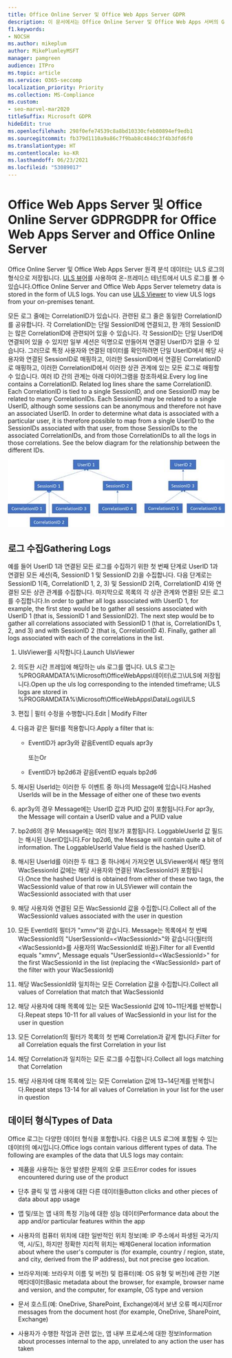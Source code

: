 ```yaml
---
title: Office Online Server 및 Office Web Apps Server GDPR
description: 이 문서에서는 Office Online Server 및 Office Web Apps 서버의 GDPR 요구 사항을 처리하는 방법에 대해 설명합니다.
f1.keywords:
- NOCSH
ms.author: mikeplum
author: MikePlumleyMSFT
manager: pamgreen
audience: ITPro
ms.topic: article
ms.service: O365-seccomp
localization_priority: Priority
ms.collection: MS-Compliance
ms.custom:
- seo-marvel-mar2020
titleSuffix: Microsoft GDPR
hideEdit: true
ms.openlocfilehash: 298f0efe74539c8a8bd10330cfeb80894ef9edb1
ms.sourcegitcommit: fb379d1110a9a86c7f9bab8c484dc3f4b3dfd6f0
ms.translationtype: HT
ms.contentlocale: ko-KR
ms.lasthandoff: 06/23/2021
ms.locfileid: "53089017"
---
```

# <a name="gdpr-for-office-web-apps-server-and-office-online-server"></a><span data-ttu-id="73a2e-103">Office Web Apps Server 및 Office Online Server GDPR</span><span class="sxs-lookup"><span data-stu-id="73a2e-103">GDPR for Office Web Apps Server and Office Online Server</span></span>

<span data-ttu-id="73a2e-p101">Office Online Server 및 Office Web Apps Server 원격 분석 데이터는 ULS 로그의 형식으로 저장됩니다. [ULS 뷰어](https://www.microsoft.com/download/details.aspx?id=44020)를 사용하여 온-프레미스 테넌트에서 ULS 로그를 볼 수 있습니다.</span><span class="sxs-lookup"><span data-stu-id="73a2e-p101">Office Online Server and Office Web Apps Server telemetry data is stored in the form of ULS logs. You can use [ULS Viewer](https://www.microsoft.com/download/details.aspx?id=44020) to view ULS logs from your on-premises tenant.</span></span>

<span data-ttu-id="73a2e-p102">모든 로그 줄에는 CorrelationID가 있습니다. 관련된 로그 줄은 동일한 CorrelationID를 공유합니다. 각 CorrelationID는 단일 SessionID에 연결되고, 한 개의 SessionID는 많은 CorrelationID에 관련되어 있을 수 있습니다. 각 SessionID는 단일 UserID에 연결되어 있을 수 있지만 일부 세션은 익명으로 만들어져 연결된 UserID가 없을 수 있습니다. 그러므로 특정 사용자와 연결된 데이터를 확인하려면 단일 UserID에서 해당 사용자와 연결된 SessionID로 매핑하고, 이러한 SessionID에서 연결된 CorrelationID로 매핑하고, 이러한 CorrelationID에서 이러한 상관 관계에 있는 모든 로그로 매핑할 수 있습니다. 여러 ID 간의 관계는 아래 다이어그램을 참조하세요.</span><span class="sxs-lookup"><span data-stu-id="73a2e-p102">Every log line contains a CorrelationID. Related log lines share the same CorrelationID. Each CorrelationID is tied to a single SessionID, and one SessionID may be related to many CorrelationIDs. Each SessionID may be related to a single UserID, although some sessions can be anonymous and therefore not have an associated UserID. In order to determine what data is associated with a particular user, it is therefore possible to map from a single UserID to the SessionIDs associated with that user, from those SessionIDs to the associated CorrelationIDs, and from those CorrelationIDs to all the logs in those correlations. See the below diagram for the relationship between the different IDs.</span></span>

![SessionID와 CorrelationId 사이의 관계를 보여 주는 순서도](../media/gdpr-for-office-online-server-image1.jpg)

## <a name="gathering-logs"></a><span data-ttu-id="73a2e-113">로그 수집</span><span class="sxs-lookup"><span data-stu-id="73a2e-113">Gathering Logs</span></span>

<span data-ttu-id="73a2e-p103">예를 들어 UserID 1과 연결된 모든 로그를 수집하기 위한 첫 번째 단계로 UserID 1과 연결된 모든 세션(즉, SessionID 1 및 SessionID 2)을 수집합니다. 다음 단계로는 SessionID 1(즉, CorrelationID 1, 2, 3) 및 SessionID 2(즉, CorrelationID 4)와 연결된 모든 상관 관계를 수집합니다. 마지막으로 목록의 각 상관 관계와 연결된 모든 로그를 수집합니다.</span><span class="sxs-lookup"><span data-stu-id="73a2e-p103">In order to gather all logs associated with UserID 1, for example, the first step would be to gather all sessions associated with UserID 1 (that is, SessionID 1 and SessionID2). The next step would be to gather all correlations associated with SessionID 1 (that is, CorrelationIDs 1, 2, and 3) and with SessionID 2 (that is, CorrelationID 4). Finally, gather all logs associated with each of the correlations in the list.</span></span>

1. <span data-ttu-id="73a2e-117">UlsViewer를 시작합니다.</span><span class="sxs-lookup"><span data-stu-id="73a2e-117">Launch UlsViewer</span></span>

2. <span data-ttu-id="73a2e-118">의도한 시간 프레임에 해당하는 uls 로그를 엽니다. ULS 로그는 %PROGRAMDATA%\\Microsoft\\OfficeWebApps\\데이터\\로그\\ULS에 저장됩니다.</span><span class="sxs-lookup"><span data-stu-id="73a2e-118">Open up the uls log corresponding to the intended timeframe; ULS logs are stored in %PROGRAMDATA%\\Microsoft\\OfficeWebApps\\Data\\Logs\\ULS</span></span>

3. <span data-ttu-id="73a2e-119">편집 | 필터 수정을 수행합니다.</span><span class="sxs-lookup"><span data-stu-id="73a2e-119">Edit | Modify Filter</span></span>

4. <span data-ttu-id="73a2e-120">다음과 같은 필터를 적용합니다.</span><span class="sxs-lookup"><span data-stu-id="73a2e-120">Apply a filter that is:</span></span>

    - <span data-ttu-id="73a2e-121">EventID가 apr3y와 같음</span><span class="sxs-lookup"><span data-stu-id="73a2e-121">EventID equals apr3y</span></span>

      <span data-ttu-id="73a2e-122">또는</span><span class="sxs-lookup"><span data-stu-id="73a2e-122">Or</span></span>

    - <span data-ttu-id="73a2e-123">EventID가 bp2d6과 같음</span><span class="sxs-lookup"><span data-stu-id="73a2e-123">EventID equals bp2d6</span></span>

5. <span data-ttu-id="73a2e-124">해시된 UserId는 이러한 두 이벤트 중 하나의 Message에 있습니다.</span><span class="sxs-lookup"><span data-stu-id="73a2e-124">Hashed UserIds will be in the Message of either one of these two events</span></span>

6. <span data-ttu-id="73a2e-125">apr3y의 경우 Message에는 UserID 값과 PUID 값이 포함됩니다.</span><span class="sxs-lookup"><span data-stu-id="73a2e-125">For apr3y, the Message will contain a UserID value and a PUID value</span></span>

7. <span data-ttu-id="73a2e-p104">bp2d6의 경우 Message에는 여러 정보가 포함됩니다. LoggableUserId 값 필드는 해시된 UserID입니다.</span><span class="sxs-lookup"><span data-stu-id="73a2e-p104">For bp2d6, the Message will contain quite a bit of information. The LoggableUserId Value field is the hashed UserID.</span></span>

8. <span data-ttu-id="73a2e-128">해시된 UserId를 이러한 두 태그 중 하나에서 가져오면 ULSViewer에서 해당 행의 WacSessionId 값에는 해당 사용자와 연결된 WacSessionId가 포함됩니다.</span><span class="sxs-lookup"><span data-stu-id="73a2e-128">Once the hashed UserId is obtained from either of these two tags, the WacSessionId value of that row in ULSViewer will contain the WacSessionId associated with that user</span></span>

9. <span data-ttu-id="73a2e-129">해당 사용자와 연결된 모든 WacSessionId 값을 수집합니다.</span><span class="sxs-lookup"><span data-stu-id="73a2e-129">Collect all of the WacSessionId values associated with the user in question</span></span>

10. <span data-ttu-id="73a2e-130">모든 EventId의 필터가 "xmnv"와 같습니다. Message는 목록에서 첫 번째 WacSessionId의 "UserSessionId=\<WacSessionId\>"와 같습니다(필터의 \<WacSessionId\>를 사용자의 WacSessionId로 바꿈).</span><span class="sxs-lookup"><span data-stu-id="73a2e-130">Filter for all EventId equals "xmnv", Message equals "UserSessionId=\<WacSessionId\>" for the first WacSessionId in the list (replacing the \<WacSessionId\> part of the filter with your WacSessionId)</span></span>

11. <span data-ttu-id="73a2e-131">해당 WacSessionId와 일치하는 모든 Correlation 값을 수집합니다.</span><span class="sxs-lookup"><span data-stu-id="73a2e-131">Collect all values of Correlation that match that WacSessionId</span></span>

12. <span data-ttu-id="73a2e-132">해당 사용자에 대해 목록에 있는 모든 WacSessionId 값에 10~11단계를 반복합니다.</span><span class="sxs-lookup"><span data-stu-id="73a2e-132">Repeat steps 10-11 for all values of WacSessionId in your list for the user in question</span></span>

13. <span data-ttu-id="73a2e-133">모든 Correlation의 필터가 목록의 첫 번째 Correlation과 같게 합니다.</span><span class="sxs-lookup"><span data-stu-id="73a2e-133">Filter for all Correlation equals the first Correlation in your list</span></span>

14. <span data-ttu-id="73a2e-134">해당 Correlation과 일치하는 모든 로그를 수집합니다.</span><span class="sxs-lookup"><span data-stu-id="73a2e-134">Collect all logs matching that Correlation</span></span>

15. <span data-ttu-id="73a2e-135">해당 사용자에 대해 목록에 있는 모든 Correlation 값에 13~14단계를 반복합니다.</span><span class="sxs-lookup"><span data-stu-id="73a2e-135">Repeat steps 13-14 for all values of Correlation in your list for the user in question</span></span>

## <a name="types-of-data"></a><span data-ttu-id="73a2e-136">데이터 형식</span><span class="sxs-lookup"><span data-stu-id="73a2e-136">Types of Data</span></span>

<span data-ttu-id="73a2e-p105">Office 로그는 다양한 데이터 형식을 포함합니다. 다음은 ULS 로그에 포함될 수 있는 데이터의 예시입니다.</span><span class="sxs-lookup"><span data-stu-id="73a2e-p105">Office logs contain various different types of data. The following are examples of the data that ULS logs may contain:</span></span>

- <span data-ttu-id="73a2e-139">제품을 사용하는 동안 발생한 문제의 오류 코드</span><span class="sxs-lookup"><span data-stu-id="73a2e-139">Error codes for issues encountered during use of the product</span></span>

- <span data-ttu-id="73a2e-140">단추 클릭 및 앱 사용에 대한 다른 데이터들</span><span class="sxs-lookup"><span data-stu-id="73a2e-140">Button clicks and other pieces of data about app usage</span></span>

- <span data-ttu-id="73a2e-141">앱 및/또는 앱 내의 특정 기능에 대한 성능 데이터</span><span class="sxs-lookup"><span data-stu-id="73a2e-141">Performance data about the app and/or particular features within the app</span></span>

- <span data-ttu-id="73a2e-142">사용자의 컴퓨터 위치에 대한 일반적인 위치 정보(예: IP 주소에서 파생된 국가/지역, 시/도), 하지만 정확한 지리적 위치는 배제</span><span class="sxs-lookup"><span data-stu-id="73a2e-142">General location information about where the user's computer is (for example, country / region, state, and city, derived from the IP address), but not precise geo location.</span></span>

- <span data-ttu-id="73a2e-143">브라우저(예: 브라우저 이름 및 버전) 및 컴퓨터(예: OS 유형 및 버전)에 관한 기본 메타데이터</span><span class="sxs-lookup"><span data-stu-id="73a2e-143">Basic metadata about the browser, for example, browser name and version, and the computer, for example, OS type and version</span></span>

- <span data-ttu-id="73a2e-144">문서 호스트(예: OneDrive, SharePoint, Exchange)에서 보낸 오류 메시지</span><span class="sxs-lookup"><span data-stu-id="73a2e-144">Error messages from the document host (for example, OneDrive, SharePoint, Exchange)</span></span>

- <span data-ttu-id="73a2e-145">사용자가 수행한 작업과 관련 없는, 앱 내부 프로세스에 대한 정보</span><span class="sxs-lookup"><span data-stu-id="73a2e-145">Information about processes internal to the app, unrelated to any action the user has taken</span></span>

